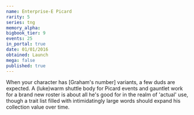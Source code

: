```yaml
---
name: Enterprise-E Picard
rarity: 5
series: tng
memory_alpha:
bigbook_tier: 9
events: 25
in_portal: true
date: 01/01/2016
obtained: Launch
mega: false
published: true
---
```


When your character has [Graham's number] variants, a few duds are expected. A (luke)warm shuttle body for Picard events and gauntlet work for a brand new roster is about all he's good for in the realm of 'actual' use, though a trait list filled with intimidatingly large words should expand his collection value over time.
